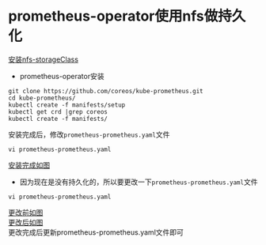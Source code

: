 # prometheus-operator使用nfs做持久化
[安装nfs-storageClass](https://github.com/happinesslijian/nfs)
- prometheus-operator安装
```
git clone https://github.com/coreos/kube-prometheus.git
cd kube-prometheus/
kubectl create -f manifests/setup
kubectl get crd |grep coreos
kubectl create -f manifests/
```
安装完成后，修改`prometheus-prometheus.yaml`文件
```
vi prometheus-prometheus.yaml
```
[安装完成如图](https://i.loli.net/2019/09/09/sgJ1VLBMRk8CK4h.png)
- 因为现在是没有持久化的，所以要更改一下`prometheus-prometheus.yaml`文件
```
vi prometheus-prometheus.yaml
```
[更改前如图](https://i.loli.net/2019/09/09/DPh2mbxsBtlcvLf.png) \
[更改后如图](https://i.loli.net/2019/09/29/r5gmDZ3lGCsMn4d.png) \
更改完成后更新prometheus-prometheus.yaml文件即可

